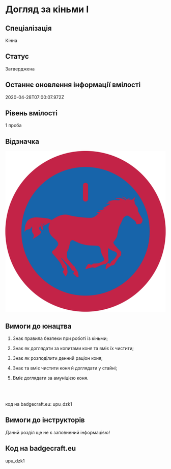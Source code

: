 # Догляд за кіньми I

## Спеціалізація

Кінна

## Статус

Затверджена

## Останнє оновлення інформації вмілості

2020-04-28T07:00:07.972Z

## Рівень вмілості

1 проба

## Відзначка

![Відзначка](../images/Dohliad_za_kinmy_I/_________________1.jpg)

## Вимоги до юнацтва

<ol><li><p>Знає
					правила безпеки при роботі із кіньми;</p>
					</li><li>
<p>Знає
					як доглядати за копитами коня та вміє
					їх чистити;</p>
					</li><li>
<p>Знає
					як розподілити денний раціон коня;</p>
					</li><li>
<p>Знає
					та вміє чистити коня й доглядати у
					стайні;</p>
					</li><li>
<p>Вміє
					доглядати за амуніцією коня.</p></li></ol><div><span><br><br><br></span>код на badgecraft.eu: upu_dzk1<br></div>
			
		
	


## Вимоги до інструкторів

Даний розділ ще не є заповнений інформацією!

## Код на badgecraft.eu

upu_dzk1